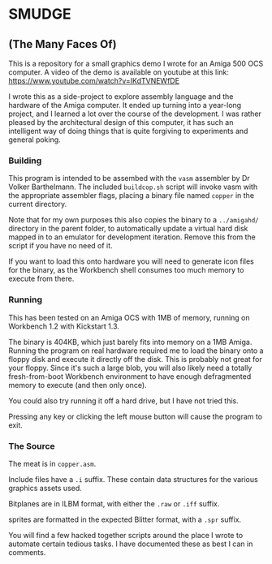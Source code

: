# SMUDGE
## (The Many Faces Of)

This is a repository for a small graphics demo I wrote for an Amiga 500 OCS computer. A video of the demo is available on youtube at this link: https://www.youtube.com/watch?v=IKdTVNEWfDE

I wrote this as a side-project to explore assembly language and the hardware of the Amiga computer. It ended up turning into a year-long project, and I learned a lot over the course of the development. I was rather pleased by the architectural design of this computer, it has such an intelligent way of doing things that is quite forgiving to experiments and general poking. 

### Building
This program is intended to be assembed with the `vasm` assembler by Dr Volker Barthelmann. The included `buildcop.sh` script will invoke vasm with the appropriate assembler flags, placing a binary file named `copper` in the current directory. 

Note that for my own purposes this also copies the binary to a `../amigahd/` directory in the parent folder, to automatically update a virtual hard disk mapped in to an emulator for development iteration. Remove this from the script if you have no need of it.

If you want to load this onto hardware you will need to generate icon files for the binary, as the Workbench shell consumes too much memory to execute from there.

### Running
This has been tested on an Amiga OCS with 1MB of memory, running on Workbench 1.2 with Kickstart 1.3.

The binary is 404KB, which just barely fits into memory on a 1MB Amiga. Running the program on real hardware required me to load the binary onto a floppy disk and execute it directly off the disk. This is probably not great for your floppy. Since it's such a large blob, you will also likely need a totally fresh-from-boot Workbench environment to have enough defragmented memory to execute (and then only once). 

You could also try running it off a hard drive, but I have not tried this.

Pressing any key or clicking the left mouse button will cause the program to exit. 

### The Source
The meat is in `copper.asm`. 

Include files have a `.i` suffix. These contain data structures for the various graphics assets used.

Bitplanes are in ILBM format, with either the `.raw` or `.iff` suffix.

sprites are formatted in the expected Blitter format, with a `.spr` suffix. 

You will find a few hacked together scripts around the place I wrote to automate certain tedious tasks. I have documented these as best I can in comments.